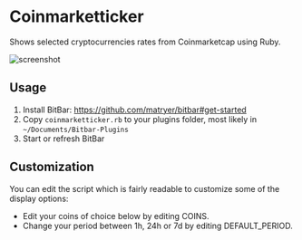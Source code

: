 # Coinmarketticker

Shows selected cryptocurrencies rates from Coinmarketcap using Ruby.

![screenshot](https://i.imgur.com/dyJPNy7.png)

## Usage

1. Install BitBar: https://github.com/matryer/bitbar#get-started
2. Copy `coinmarketticker.rb` to your plugins folder, most likely in `~/Documents/Bitbar-Plugins`
3. Start or refresh BitBar

## Customization

You can edit the script which is fairly readable to customize some of the display options:

* Edit your coins of choice below by editing COINS.
* Change your period between 1h, 24h or 7d by editing DEFAULT_PERIOD.
